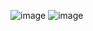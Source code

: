 ![image](https://user-images.githubusercontent.com/95627071/214838693-0768ef1d-451e-49ad-a5d1-0a83ab799b7c.png) ![image](https://user-images.githubusercontent.com/95627071/214838740-43170754-8c3e-41dc-8ff9-3149b5f01328.png)
